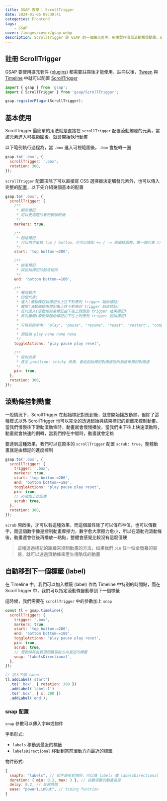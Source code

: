 ```yaml
---
title: GSAP 教學： ScrollTrigger
date: 2024-01-06 09:39:41
categories: Frontend
tags:
    - GSAP
cover: /images/cover/gsap.webp
description: ScrollTrigger 是 GSAP 的一個擴充套件，用來製作滑鼠滾動觸發動畫。ScrollTrigger 提供強大的滾動控制，讓網頁動畫輕鬆實現。透過簡單的 API，你能精確掌握動畫觸發點、速度和方向，呈現更流暢、自然的視覺效果。
---
```


## 註冊 ScrollTrigger

GSAP 要使用擴充套件 ([plugins](https://gsap.com/docs/v3/Plugins/)) 都需要註冊後才能使用。註冊以後，[Tween](https://gsap.com/docs/v3/GSAP/Timeline/) 與 [Timeline](https://gsap.com/docs/v3/GSAP/Timeline/) 中就可以配置 [ScrollTrigger](https://gsap.com/docs/v3/Plugins/ScrollTrigger/)

```javascript
import { gsap } from 'gsap';
import { ScrollTrigger } from 'gsap/ScrollTrigger';

gsap.registerPlugin(ScrollTrigger);
```

## 基本使用

ScrollTrigger 最簡單的用法就是直接在 `scrollTrigger` 配置滾動觸發的元素，當該元素進入可視範圍後，就會開始執行動畫

以下範例執行過程為，當 `.box` 進入可視範圍後，`.box` 會旋轉一圈

```javascript
gsap.to('.box', {
  scrollTrigger: '.box',
  rotation: 360,
});
```

`scrollTrigger` 配置項除了可以直接寫 CSS 選擇器決定觸發元素外，也可以傳入完整的[配置](https://gsap.com/docs/v3/Plugins/ScrollTrigger/?page=1#config-object)，以下先介紹幾個基本的配置

```javascript
gsap.to('.box', {
  scrollTrigger: {
    /**
     * 顯示標記
     * 可以更清楚的看到觸發時機
     */
    markers: true,

    /**
     * 起始標記
     * 可以用字串寫 top / bottom，也可以搭配 += / -= 做偏移調整，第一個代表 trigger 元素，第二個代表滾動條
     */
    start: 'top bottom-=200',

    /**
     * 結束標記
     * 與起始標記的配法相同
     */
    end: 'bottom bottom-=100',

    /**
     * 觸發動作
     * 四個代表:
     * 進入(滾動條起始標記由上往下對應到 trigger 起始標記)
     * 離開(滾動條結束標記由上往下對應到 trigger 結束標記)
     * 反向進入(滾動條結束標記由下往上對應到 trigger 結束標記)
     * 反向離開(滾動條起始標記由下往上對應到 trigger 起始標記)
     *
     * 可填寫的字串: "play", "pause", "resume", "reset", "restart", "complete", "reverse", "none"
     *
     * 預設為 play none none none
     */
    toggleActions: 'play pause play reset',

    /**
     * 吸附效果
     * 產生 position: sticky 效果，會從起始標記對應處吸附到結束標記對應處
     */
    pin: true,
  },
  rotation: 360,
});
```

## 滾動條控制動畫

一般情況下，ScrollTrigger 在起始標記對應到後，就會開始播放動畫，但除了這種模式以外 ScrollTrigger 也可以完全的透過起始與結束標記的距離來控制動畫。當我們慢慢往下滑動滾動條時，動畫就會慢慢播放，當我們由下往上快速滾動時，動畫就會快速的倒轉，當我們停在中間時，動畫就會定格

要達到這種效果，我們可以在原本的 `scrollTrigger` 配置 `scrub: true`，整體動畫就是由標記的進度控制

```javascript
gsap.to('.box', {
  scrollTrigger: {
    trigger: '.box',
    markers: true,
    start: 'top bottom-=200',
    end: 'bottom bottom-=180',
    toggleActions: 'play pause play reset',
    pin: true,
    // 必須加上此配置
    scrub: true,
  },
  rotation: 360,
});
```

`scrub` 開啟後，才可以有這種效果，而這個屬性除了可以傳布林值，也可以傳數字，而這個數字像是控制動畫摩擦力，數字愈大摩擦力愈小，所以在滾動完滾動條後，動畫還會往後再播放一點點，整體會感覺比較沒有這麼僵硬

> 這種透過標記的距離來控制動畫的方法，如果我們 `pin` 住一個全螢幕的容器，就可以透過滾動條來產生很酷炫的動畫

## 自動移到下一個標籤 (label)

在 Timeline 中，我們可以加入標籤 (label) 作為 Timeline 中特別的時間點，而在 ScrollTrigger 中，我們可以指定滾動條自動移到下一個標籤

這時候，我們需要在 `scrollTrigger` 中的參數加上 `snap`

```javascript
const tl = gsap.timeline({
  scrollTrigger: {
    trigger: '.box',
    markers: true,
    start: 'top bottom-=200',
    end: 'bottom bottom-=180',
    toggleActions: 'play pause play reset',
    pin: true,
    scrub: true,
    // 滾動條將自動滾到離當前方向最近的標籤
    snap: 'labelsDirectional',
  },
});

// 加入三個 label
tl.addLabel('start')
  .to('.box', { rotation: 360 })
  .addLabel('label-1')
  .to('.box', { x: 200 })
  .addLabel('end');
```

### snap 配置

`snap` 參數可以傳入字串或物件

字串形式:
- `labels` 移動到最近的標籤
- `labelsDirectional` 移動到當前滾動方向最近的標籤

物件形式:

```javascript
{
  snapTo: "labels", // 和字串形式相同，可以填 labels 或 labelsDirectional
  duration: { min: 0.2, max: 3 }, // 自動滾動的動畫長度
  delay: 0.2, // 延遲時間
  ease: "power1.inOut", // timing function
}
```